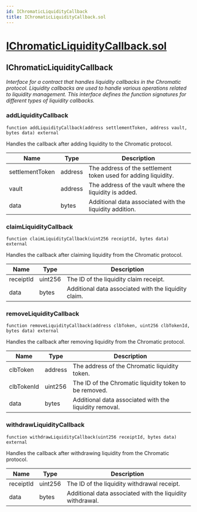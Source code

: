 ```yaml
---
id: IChromaticLiquidityCallback
title: IChromaticLiquidityCallback.sol
---
```

# [IChromaticLiquidityCallback.sol](https://github.com/chromatic-protocol/contracts/tree/main/contracts/core/interfaces/callback/IChromaticLiquidityCallback.sol)

## IChromaticLiquidityCallback

_Interface for a contract that handles liquidity callbacks in the Chromatic protocol.
     Liquidity callbacks are used to handle various operations related to liquidity management.
     This interface defines the function signatures for different types of liquidity callbacks._

### addLiquidityCallback

```solidity
function addLiquidityCallback(address settlementToken, address vault, bytes data) external
```

Handles the callback after adding liquidity to the Chromatic protocol.

| Name | Type | Description |
| ---- | ---- | ----------- |
| settlementToken | address | The address of the settlement token used for adding liquidity. |
| vault | address | The address of the vault where the liquidity is added. |
| data | bytes | Additional data associated with the liquidity addition. |

### claimLiquidityCallback

```solidity
function claimLiquidityCallback(uint256 receiptId, bytes data) external
```

Handles the callback after claiming liquidity from the Chromatic protocol.

| Name | Type | Description |
| ---- | ---- | ----------- |
| receiptId | uint256 | The ID of the liquidity claim receipt. |
| data | bytes | Additional data associated with the liquidity claim. |

### removeLiquidityCallback

```solidity
function removeLiquidityCallback(address clbToken, uint256 clbTokenId, bytes data) external
```

Handles the callback after removing liquidity from the Chromatic protocol.

| Name | Type | Description |
| ---- | ---- | ----------- |
| clbToken | address | The address of the Chromatic liquidity token. |
| clbTokenId | uint256 | The ID of the Chromatic liquidity token to be removed. |
| data | bytes | Additional data associated with the liquidity removal. |

### withdrawLiquidityCallback

```solidity
function withdrawLiquidityCallback(uint256 receiptId, bytes data) external
```

Handles the callback after withdrawing liquidity from the Chromatic protocol.

| Name | Type | Description |
| ---- | ---- | ----------- |
| receiptId | uint256 | The ID of the liquidity withdrawal receipt. |
| data | bytes | Additional data associated with the liquidity withdrawal. |

